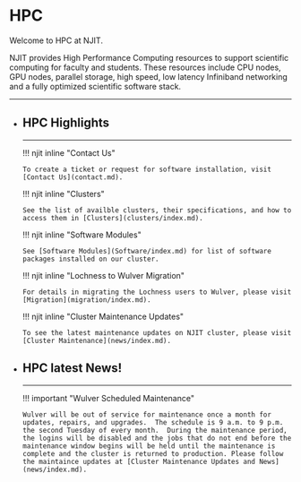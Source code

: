 # HPC

Welcome to HPC at NJIT.

NJIT provides High Performance Computing resources to support scientific computing for faculty and students. These resources include CPU nodes, GPU nodes, parallel storage, high speed, low latency Infiniband networking and a fully optimized scientific software stack.

---

<div class="grid cards" markdown>

-   ## HPC Highlights

    ---

    !!! njit inline "Contact Us"

        To create a ticket or request for software installation, visit [Contact Us](contact.md).

    !!! njit inline "Clusters"

        See the list of availble clusters, their specifications, and how to access them in [Clusters](clusters/index.md).

    !!! njit inline "Software Modules"

        See [Software Modules](Software/index.md) for list of software packages installed on our cluster.

    !!! njit inline "Lochness to Wulver Migration"
        
        For details in migrating the Lochness users to Wulver, please visit [Migration](migration/index.md).

    !!! njit inline "Cluster Maintenance Updates"
        
        To see the latest maintenance updates on NJIT cluster, please visit [Cluster Maintenance](news/index.md).

-   ## HPC latest News!

    ---

    !!! important "Wulver Scheduled Maintenance"
        
        Wulver will be out of service for maintenance once a month for updates, repairs, and upgrades.  The schedule is 9 a.m. to 9 p.m. the second Tuesday of every month.  During the maintenance period, the logins will be disabled and the jobs that do not end before the maintenance window begins will be held until the maintenance is complete and the cluster is returned to production. Please follow the maintaince updates at [Cluster Maintenance Updates and News](news/index.md).
</div>